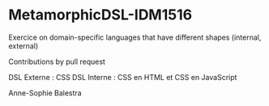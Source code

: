 # MetamorphicDSL-IDM1516

Exercice on domain-specific languages that have different shapes (internal, external)

Contributions by pull request

DSL Externe : CSS
DSL Interne : CSS en HTML et CSS en JavaScript

Anne-Sophie Balestra
